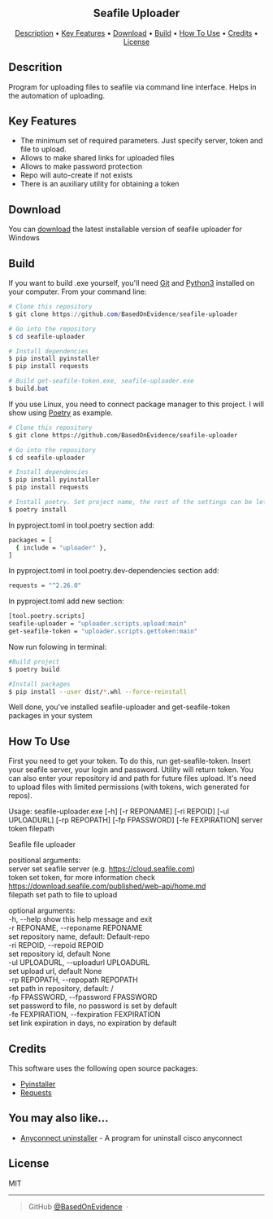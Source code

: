
<h2 align="center">Seafile Uploader</h2>

<p align="center">
  <a href="#descrition">Description</a> •
  <a href="#key-features">Key Features</a> •
  <a href="#download">Download</a> •
  <a href="#build">Build</a> •
  <a href="#how-to-use">How To Use</a> •
  <a href="#credits">Credits</a> •
  <a href="#license">License</a>
</p>


## Descrition

Program for uploading files to seafile via command line interface. Helps in the automation of uploading.

## Key Features

* The minimum set of required parameters. Just specify server, token and file to upload.
* Allows to make shared links for uploaded files
* Allows to make password protection
* Repo will auto-create if not exists
* There is an auxiliary utility for obtaining a token

## Download

You can [download](https://github.com/BasedOnEvidence/seafile-uploader/releases) the latest installable version of seafile uploader for Windows

## Build

If you want to build .exe yourself, you'll need [Git](https://git-scm.com) and [Python3](https://www.python.org/downloads/) installed on your computer. From your command line:

```powershell
# Clone this repository
$ git clone https://github.com/BasedOnEvidence/seafile-uploader

# Go into the repository
$ cd seafile-uploader

# Install dependencies
$ pip install pyinstaller
$ pip install requests

# Build get-seafile-token.exe, seafile-uploader.exe
$ build.bat
```

If you use Linux, you need to connect package manager to this project. I will show using [Poetry](https://python-poetry.org/docs/#installation) as example.

```bash
# Clone this repository
$ git clone https://github.com/BasedOnEvidence/seafile-uploader

# Go into the repository
$ cd seafile-uploader

# Install dependencies
$ pip install pyinstaller
$ pip install requests

# Install poetry. Set project name, the rest of the settings can be left as default
$ poetry install
```
In pyproject.toml in tool.poetry section add:

```bash
packages = [
  { include = "uploader" },
]
```
In pyproject.toml in tool.poetry.dev-dependencies section add:

```bash
requests = "^2.26.0"
```

In pyproject.toml add new section:

```bash
[tool.poetry.scripts]
seafile-uploader = "uploader.scripts.upload:main"
get-seafile-token = "uploader.scripts.gettoken:main"
```

Now run folowing in terminal:

```bash
#Build project
$ poetry build

#Install packages
$ pip install --user dist/*.whl --force-reinstall
```

Well done, you've installed seafile-uploader and get-seafile-token packages in your system

## How To Use

First you need to get your token. To do this, run get-seafile-token. Insert your seafile server, your login and password. Utility will return token.
You can also enter your repository id and path for future files upload. It's need to upload files with limited permissions (with tokens, wich generated for repos).

Usage: seafile-uploader.exe [-h] [-r REPONAME] [-ri REPOID] [-ul UPLOADURL] [-rp REPOPATH] [-fp FPASSWORD] [-fe FEXPIRATION] server token filepath

Seafile file uploader

positional arguments:<br />
  server                set seafile server (e.g. https://cloud.seafile.com)<br />
  token                 set token, for more information check https://download.seafile.com/published/web-api/home.md<br />
  filepath              set path to file to upload

optional arguments:<br />
  -h, --help            show this help message and exit<br />
  -r REPONAME, --reponame REPONAME<br />
                        set repository name, default: Default-repo<br />
  -ri REPOID, --repoid REPOID<br />
                        set repository id, default None<br />
  -ul UPLOADURL, --uploadurl UPLOADURL<br />
                        set upload url, default None<br />
  -rp REPOPATH, --repopath REPOPATH<br />
                        set path in repository, default: /<br />
  -fp FPASSWORD, --fpassword FPASSWORD<br />
                        set password to file, no password is set by default<br />
  -fe FEXPIRATION, --fexpiration FEXPIRATION<br />
                        set link expiration in days, no expiration by default

## Credits

This software uses the following open source packages:

- [Pyinstaller](https://www.pyinstaller.org/)
- [Requests](https://pypi.org/project/requests/)


## You may also like...

- [Anyconnect uninstaller](https://github.com/BasedOnEvidence/anyconnect-uninstaller) - A program for uninstall cisco anyconnect

## License

MIT

---

> GitHub [@BasedOnEvidence](https://github.com/BasedOnEvidence/) &nbsp;&middot;&nbsp;



